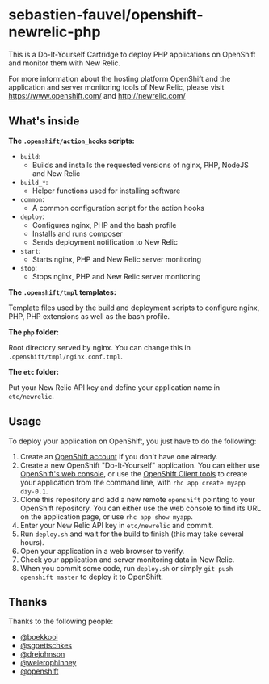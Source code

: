 # sebastien-fauvel/openshift-newrelic-php
This is a Do-It-Yourself Cartridge to deploy PHP applications on OpenShift and monitor them with New Relic.

For more information about the hosting platform OpenShift and the application and server monitoring tools of New Relic,
please visit https://www.openshift.com/ and http://newrelic.com/

## What's inside

**The `.openshift/action_hooks` scripts:**

* `build`:
    - Builds and installs the requested versions of nginx, PHP, NodeJS and New Relic
* `build_*`:
    - Helper functions used for installing software
* `common`:
    - A common configuration script for the action hooks
* `deploy`:
    - Configures nginx, PHP and the bash profile
    - Installs and runs composer
    - Sends deployment notification to New Relic
* `start`:
    - Starts nginx, PHP and New Relic server monitoring
* `stop`:
    - Stops nginx, PHP and New Relic server monitoring

**The `.openshift/tmpl` templates:**

Template files used by the build and deployment scripts to configure nginx, PHP, PHP extensions as well as the bash profile.

**The `php` folder:**

Root directory served by nginx. You can change this in `.openshift/tmpl/nginx.conf.tmpl`.

**The `etc` folder:**

Put your New Relic API key and define your application name in `etc/newrelic`.

## Usage

To deploy your application on OpenShift, you just have to do the following:

1. Create an [OpenShift account](https://www.openshift.com/) if you don't have one already.
2. Create a new OpenShift "Do-It-Yourself" application. You can either use [OpenShift's web console](https://openshift.redhat.com/app/console/applications), or use the [OpenShift Client tools](https://developers.openshift.com/en/getting-started-client-tools.html) to create your application from the command line, with `rhc app create myapp diy-0.1`.
3. Clone this repository and add a new remote `openshift` pointing to your OpenShift repository. You can either use the web console to find its URL on the application page, or use `rhc app show myapp`.
4. Enter your New Relic API key in `etc/newrelic` and commit.
5. Run `deploy.sh` and wait for the build to finish (this may take several hours).
6. Open your application in a web browser to verify.
7. Check your application and server monitoring data in New Relic.
8. When you commit some code, run `deploy.sh` or simply `git push openshift master` to deploy it to OpenShift.

## Thanks

Thanks to the following people:

* [@boekkooi](https://github.com/boekkooi)
* [@sgoettschkes](https://github.com/Sgoettschkes)
* [@drejohnson](https://github.com/drejohnson)
* [@weierophinney](https://github.com/weierophinney)
* [@openshift](https://github.com/openshift/)
